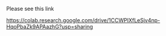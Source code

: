 Please see this link

https://colab.research.google.com/drive/1CCWPIXfLeSjv4np-HqoPbaZk9APAazhG?usp=sharing
